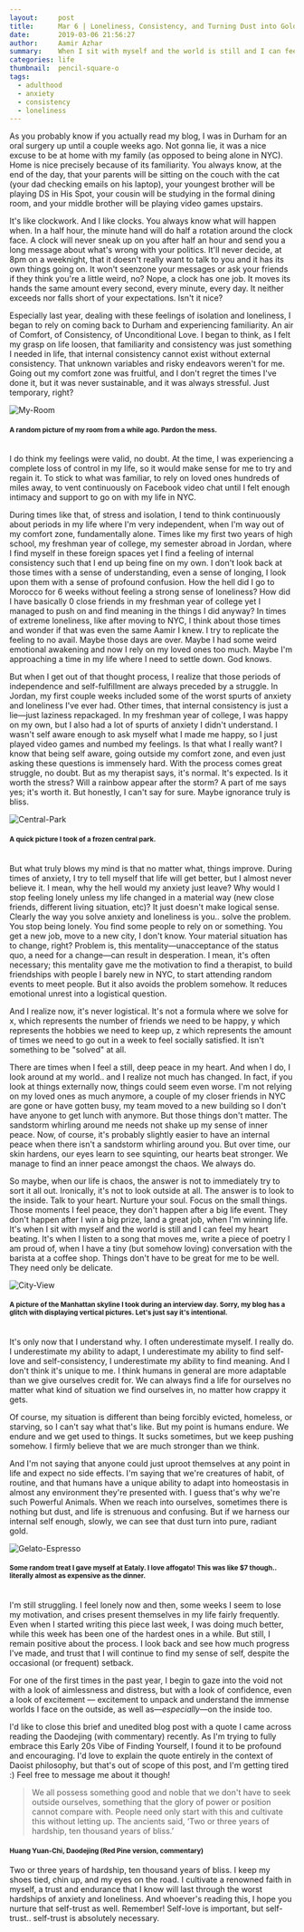```yaml
---
layout:     post
title:      Mar 6 | Loneliness, Consistency, and Turning Dust into Gold
date:       2019-03-06 21:56:27
author:     Aamir Azhar
summary:    When I sit with myself and the world is still and I can feel my heart beating.
categories: life
thumbnail:  pencil-square-o
tags:
  - adulthood
  - anxiety
  - consistency
  - loneliness
---
```

As you probably know if you actually read my blog, I was in Durham for an oral surgery up until a couple weeks ago. Not gonna lie, it was a nice excuse to be at home with my family (as opposed to being alone in NYC). Home is nice precisely because of its familiarity. You always know, at the end of the day, that your parents will be sitting on the couch with the cat (your dad checking emails on his laptop), your youngest brother will be playing DS in His Spot, your cousin will be studying in the formal dining room, and your middle brother will be playing video games upstairs.

It's like clockwork. And I like clocks. You always know what will happen when. In a half hour, the minute hand will do half a rotation around the clock face. A clock will never sneak up on you after half an hour and send you a long message about what's wrong with your politics. It'll never decide, at 8pm on a weeknight, that it doesn't really want to talk to you and it has its own things going on. It won't seenzone your messages or ask your friends if they think you're a little weird, no? Nope, a clock has one job. It moves its hands the same amount every second, every minute, every day. It neither exceeds nor falls short of your expectations. Isn't it nice?

Especially last year, dealing with these feelings of isolation and loneliness, I began to rely on coming back to Durham and experiencing familiarity. An air of Comfort, of Consistency, of Unconditional Love. I began to think, as I felt my grasp on life loosen, that familiarity and consistency was just something I needed in life, that internal consistency cannot exist without external consistency. That unknown variables and risky endeavors weren't for me. Going out my comfort zone was fruitful, and I don't regret the times I've done it, but it was never sustainable, and it was always stressful. Just temporary, right?

![My-Room](/resources/images/03-06-2019/room.jpg)

#### <sup>A random picture of my room from a while ago. Pardon the mess.</sup>

<br>
I do think my feelings were valid, no doubt. At the time, I was experiencing a complete loss of control in my life, so it would make sense for me to try and regain it. To stick to what was familiar, to rely on loved ones hundreds of miles away, to vent continuously on Facebook video chat until I felt enough intimacy and support to go on with my life in NYC.

During times like that, of stress and isolation, I tend to think continuously about periods in my life where I'm very independent, when I'm way out of my comfort zone, fundamentally alone. Times like my first two years of high school, my freshman year of college, my semester abroad in Jordan, where I find myself in these foreign spaces yet I find a feeling of internal consistency such that I end up being fine on my own. I don't look back at those times with a sense of understanding, even a sense of longing, I look upon them with a sense of profound confusion. How the hell did I go to Morocco for 6 weeks without feeling a strong sense of loneliness? How did I have basically 0 close friends in my freshman year of college yet I managed to push on and find meaning in the things I did anyway? In times of extreme loneliness, like after moving to NYC, I think about those times and wonder if that was even the same Aamir I knew. I try to replicate the feeling to no avail. Maybe those days are over. Maybe I had some weird emotional awakening and now I rely on my loved ones too much. Maybe I'm approaching a time in my life where I need to settle down. God knows.

But when I get out of that thought process, I realize that those periods of independence and self-fulfillment are always preceded by a struggle. In Jordan, my first couple weeks included some of the worst spurts of anxiety and loneliness I've ever had. Other times, that internal consistency is just a lie—just laziness repackaged. In my freshman year of college, I was happy on my own, but I also had a lot of spurts of anxiety I didn't understand. I wasn't self aware enough to ask myself what I made me happy, so I just played video games and numbed my feelings. Is that what I really want? I know that being self aware, going outside my comfort zone, and even just asking these questions is immensely hard. With the process comes great struggle, no doubt. But as my therapist says, it's normal. It's expected. Is it worth the stress? Will a rainbow appear after the storm? A part of me says yes; it's worth it. But honestly, I can't say for sure. Maybe ignorance truly is bliss.

![Central-Park](/resources/images/03-06-2019/central_park.jpg)

#### <sup>A quick picture I took of a frozen central park.</sup>

<br>
But what truly blows my mind is that no matter what, things improve. During times of anxiety, I try to tell myself that life will get better, but I almost never believe it. I mean, why the hell would my anxiety just leave? Why would I stop feeling lonely unless my life changed in a material way (new close friends, different living situation, etc)? It just doesn't make logical sense. Clearly the way you solve anxiety and loneliness is you.. solve the problem. You stop being lonely. You find some people to rely on or something. You get a new job, move to a new city, I don't know. Your material situation has to change, right? Problem is, this mentality—unacceptance of the status quo, a need for a change—can result in desperation. I mean, it's often necessary; this mentality gave me the motivation to find a therapist, to build friendships with people I barely new in NYC, to start attending random events to meet people. But it also avoids the problem somehow. It reduces emotional unrest into a logistical question.

And I realize now, it's never logistical. It's not a formula where we solve for x, which represents the number of friends we need to be happy, y which represents the hobbies we need to keep up, z which represents the amount of times we need to go out in a week to feel socially satisfied. It isn't something to be "solved" at all.

There are times when I feel a still, deep peace in my heart. And when I do, I look around at my world.. and I realize not much has changed. In fact, if you look at things externally now, things could seem even worse. I'm not relying on my loved ones as much anymore, a couple of my closer friends in NYC are gone or have gotten busy, my team moved to a new building so I don't have anyone to get lunch with anymore. But those things don't matter. The sandstorm whirling around me needs not shake up my sense of inner peace. Now, of course, it's probably slightly easier to have an internal peace when there isn't a sandstorm whirling around you. But over time, our skin hardens, our eyes learn to see squinting, our hearts beat stronger. We manage to find an inner peace amongst the chaos. We always do.

So maybe, when our life is chaos, the answer is not to immediately try to sort it all out. Ironically, it's not to look outside at all. The answer is to look to the inside. Talk to your heart. Nurture your soul. Focus on the small things. Those moments I feel peace, they don't happen after a big life event. They don't happen after I win a big prize, land a great job, when I'm winning life. It's when I sit with myself and the world is still and I can feel my heart beating. It's when I listen to a song that moves me, write a piece of poetry I am proud of, when I have a tiny (but somehow loving) conversation with the barista at a coffee shop. Things don't have to be great for me to be well. They need only be delicate.

![City-View](/resources/images/03-06-2019/nyc.jpg)
#### <sup>A picture of the Manhattan skyline I took during an interview day. Sorry, my blog has a glitch with displaying vertical pictures. Let's just say it's intentional.</sup>

<br>
It's only now that I understand why. I often underestimate myself. I really do. I underestimate my ability to adapt, I underestimate my ability to find self-love and self-consistency, I underestimate my ability to find meaning. And I don't think it's unique to me. I think humans in general are more adaptable than we give ourselves credit for. We can always find a life for ourselves no matter what kind of situation we find ourselves in, no matter how crappy it gets.

Of course, my situation is different than being forcibly evicted, homeless, or starving, so I can't say what that's like. But my point is humans endure. We endure and we get used to things. It sucks sometimes, but we keep pushing somehow. I firmly believe that we are much stronger than we think.

And I'm not saying that anyone could just uproot themselves at any point in life and expect no side effects. I'm saying that we're creatures of habit, of routine, and that humans have a unique ability to adapt into homeostasis in almost any environment they're presented with. I guess that's why we're such Powerful Animals. When we reach into ourselves, sometimes there is nothing but dust, and life is strenuous and confusing. But if we harness our internal self enough, slowly, we can see that dust turn into pure, radiant gold.

![Gelato-Espresso](/resources/images/03-06-2019/gelato_espresso.jpg)
#### <sup>Some random treat I gave myself at Eataly. I love affogato! This was like $7 though.. literally almost as expensive as the dinner.</sup>

<br>
I'm still struggling. I feel lonely now and then, some weeks I seem to lose my motivation, and crises present themselves in my life fairly frequently. Even when I started writing this piece last week, I was doing much better, while this week has been one of the hardest ones in a while. But still, I remain positive about the process. I look back and see how much progress I've made, and trust that I will continue to find my sense of self, despite the occasional (or frequent) setback.

For one of the first times in the past year, I begin to gaze into the void not with a look of aimlessness and distress, but with a look of confidence, even a look of excitement — excitement to unpack and understand the immense worlds I face on the outside, as well as—*especially*—on the inside too.

I'd like to close this brief and unedited blog post with a quote I came across reading the Daodejing (with commentary) recently. As I'm trying to fully embrace this Early 20s Vibe of Finding Yourself, I found it to be profound and encouraging. I'd love to explain the quote entirely in the context of Daoist philosophy, but that's out of scope of this post, and I'm getting tired :) Feel free to message me about it though!

> We all possess something good and noble that we don't have to seek outside ourselves, something that the glory of power or position cannot compare with. People need only start with this and cultivate this without letting up. The ancients said, ‘Two or three years of hardship, ten thousand years of bliss.’

#### <sup>Huang Yuan-Chi, Daodejing (Red Pine version, commentary)</sup>

Two or three years of hardship, ten thousand years of bliss. I keep my shoes tied, chin up, and my eyes on the road. I cultivate a renowned faith in myself, a trust and endurance that I know will last through the worst hardships of anxiety and loneliness. And whoever's reading this, I hope you nurture that self-trust as well. Remember! Self-love is important, but self-trust.. self-trust is absolutely necessary.
